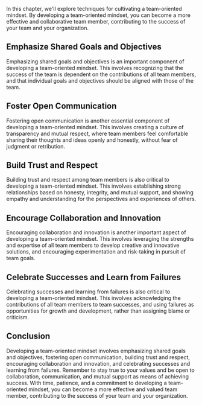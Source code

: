 
In this chapter, we'll explore techniques for cultivating a team-oriented mindset. By developing a team-oriented mindset, you can become a more effective and collaborative team member, contributing to the success of your team and your organization.

Emphasize Shared Goals and Objectives
-------------------------------------

Emphasizing shared goals and objectives is an important component of developing a team-oriented mindset. This involves recognizing that the success of the team is dependent on the contributions of all team members, and that individual goals and objectives should be aligned with those of the team.

Foster Open Communication
-------------------------

Fostering open communication is another essential component of developing a team-oriented mindset. This involves creating a culture of transparency and mutual respect, where team members feel comfortable sharing their thoughts and ideas openly and honestly, without fear of judgment or retribution.

Build Trust and Respect
-----------------------

Building trust and respect among team members is also critical to developing a team-oriented mindset. This involves establishing strong relationships based on honesty, integrity, and mutual support, and showing empathy and understanding for the perspectives and experiences of others.

Encourage Collaboration and Innovation
--------------------------------------

Encouraging collaboration and innovation is another important aspect of developing a team-oriented mindset. This involves leveraging the strengths and expertise of all team members to develop creative and innovative solutions, and encouraging experimentation and risk-taking in pursuit of team goals.

Celebrate Successes and Learn from Failures
-------------------------------------------

Celebrating successes and learning from failures is also critical to developing a team-oriented mindset. This involves acknowledging the contributions of all team members to team successes, and using failures as opportunities for growth and development, rather than assigning blame or criticism.

Conclusion
----------

Developing a team-oriented mindset involves emphasizing shared goals and objectives, fostering open communication, building trust and respect, encouraging collaboration and innovation, and celebrating successes and learning from failures. Remember to stay true to your values and be open to collaboration, communication, and mutual support as means of achieving success. With time, patience, and a commitment to developing a team-oriented mindset, you can become a more effective and valued team member, contributing to the success of your team and your organization.
